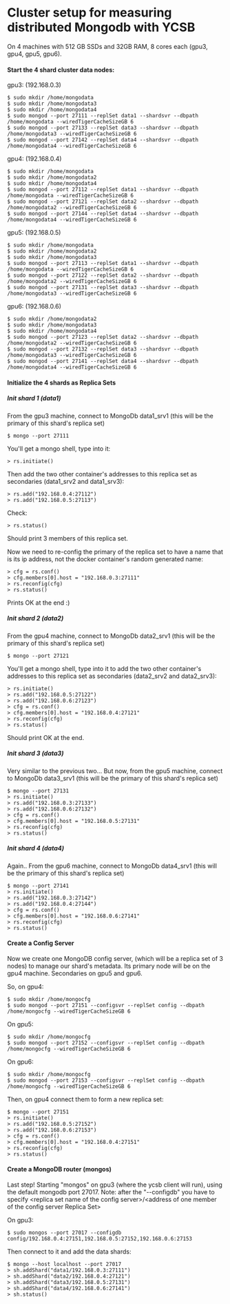 # Cluster setup for measuring distributed Mongodb with YCSB 

On 4 machines with 512 GB SSDs and 32GB RAM, 8 cores each (gpu3, gpu4, gpu5, gpu6).

#### Start the 4 shard cluster data nodes:

gpu3: (192.168.0.3)

    $ sudo mkdir /home/mongodata
    $ sudo mkdir /home/mongodata3
    $ sudo mkdir /home/mongodata4
    $ sudo mongod --port 27111 --replSet data1 --shardsvr --dbpath /home/mongodata --wiredTigerCacheSizeGB 6
    $ sudo mongod --port 27133 --replSet data3 --shardsvr --dbpath /home/mongodata3 --wiredTigerCacheSizeGB 6
    $ sudo mongod --port 27142 --replSet data4 --shardsvr --dbpath /home/mongodata4 --wiredTigerCacheSizeGB 6

gpu4: (192.168.0.4)

    $ sudo mkdir /home/mongodata
    $ sudo mkdir /home/mongodata2
    $ sudo mkdir /home/mongodata4
    $ sudo mongod --port 27112 --replSet data1 --shardsvr --dbpath /home/mongodata --wiredTigerCacheSizeGB 6
    $ sudo mongod --port 27121 --replSet data2 --shardsvr --dbpath /home/mongodata2 --wiredTigerCacheSizeGB 6
    $ sudo mongod --port 27144 --replSet data4 --shardsvr --dbpath /home/mongodata4 --wiredTigerCacheSizeGB 6

gpu5: (192.168.0.5)

    $ sudo mkdir /home/mongodata
    $ sudo mkdir /home/mongodata2
    $ sudo mkdir /home/mongodata3
    $ sudo mongod --port 27113 --replSet data1 --shardsvr --dbpath /home/mongodata --wiredTigerCacheSizeGB 6
    $ sudo mongod --port 27122 --replSet data2 --shardsvr --dbpath /home/mongodata2 --wiredTigerCacheSizeGB 6
    $ sudo mongod --port 27131 --replSet data3 --shardsvr --dbpath /home/mongodata3 --wiredTigerCacheSizeGB 6

gpu6: (192.168.0.6)

    $ sudo mkdir /home/mongodata2
    $ sudo mkdir /home/mongodata3
    $ sudo mkdir /home/mongodata4
    $ sudo mongod --port 27123 --replSet data2 --shardsvr --dbpath /home/mongodata2 --wiredTigerCacheSizeGB 6
    $ sudo mongod --port 27132 --replSet data3 --shardsvr --dbpath /home/mongodata3 --wiredTigerCacheSizeGB 6
    $ sudo mongod --port 27141 --replSet data4 --shardsvr --dbpath /home/mongodata4 --wiredTigerCacheSizeGB 6


#### Initialize the 4 shards as Replica Sets

##### Init shard 1 (data1)

From the gpu3 machine, connect to MongoDb data1_srv1 (this will be the primary of this shard's replica set)

    $ mongo --port 27111

You'll get a mongo shell, type into it: 

    > rs.initiate()

Then add the two other container's addresses to this replica set as secondaries (data1_srv2 and data1_srv3):

    > rs.add("192.168.0.4:27112")
    > rs.add("192.168.0.5:27113")
    
Check: 

    > rs.status()
    
Should print 3 members of this replica set.

Now we need to re-config the primary of the replica set to have a name that is its ip address, not the docker container's random generated name:

    > cfg = rs.conf()
    > cfg.members[0].host = "192.168.0.3:27111"
    > rs.reconfig(cfg)
    > rs.status()
    
Prints OK at the end :)

##### Init shard 2 (data2)

From the gpu4 machine, connect to MongoDb data2_srv1 (this will be the primary of this shard's replica set)

    $ mongo --port 27121

You'll get a mongo shell, type into it to add the two other container's addresses to this replica set as secondaries (data2_srv2 and data2_srv3):

    > rs.initiate()
    > rs.add("192.168.0.5:27122")
    > rs.add("192.168.0.6:27123")
    > cfg = rs.conf()
    > cfg.members[0].host = "192.168.0.4:27121"
    > rs.reconfig(cfg)
    > rs.status()

Should print OK at the end.

##### Init shard 3 (data3)

Very similar to the previous two... But now, from the gpu5 machine, connect to MongoDb data3_srv1 (this will be the primary of this shard's replica set)

    $ mongo --port 27131
    > rs.initiate()
    > rs.add("192.168.0.3:27133")
    > rs.add("192.168.0.6:27132")
    > cfg = rs.conf()
    > cfg.members[0].host = "192.168.0.5:27131"
    > rs.reconfig(cfg)
    > rs.status()
    

##### Init shard 4 (data4)

Again.. From the gpu6 machine, connect to MongoDb data4_srv1 (this will be the primary of this shard's replica set)

    $ mongo --port 27141
    > rs.initiate()
    > rs.add("192.168.0.3:27142")
    > rs.add("192.168.0.4:27144")
    > cfg = rs.conf()
    > cfg.members[0].host = "192.168.0.6:27141"
    > rs.reconfig(cfg)
    > rs.status()


#### Create a Config Server

Now we create one MongoDB config server, (which will be a replica set of 3 nodes) to manage our shard's metadata. 
Its primary node will be on the gpu4 machine. Secondaries on gpu5 and gpu6.

So, on gpu4:

    $ sudo mkdir /home/mongocfg
    $ sudo mongod --port 27151 --configsvr --replSet config --dbpath /home/mongocfg --wiredTigerCacheSizeGB 6

On gpu5:

    $ sudo mkdir /home/mongocfg
    $ sudo mongod --port 27152 --configsvr --replSet config --dbpath /home/mongocfg --wiredTigerCacheSizeGB 6
    
On gpu6:

    $ sudo mkdir /home/mongocfg
    $ sudo mongod --port 27153 --configsvr --replSet config --dbpath /home/mongocfg --wiredTigerCacheSizeGB 6
 
Then, on gpu4 connect them to form a new replica set:

    $ mongo --port 27151
    > rs.initiate()
    > rs.add("192.168.0.5:27152")
    > rs.add("192.168.0.6:27153")
    > cfg = rs.conf()
    > cfg.members[0].host = "192.168.0.4:27151"
    > rs.reconfig(cfg)
    > rs.status()
    
    
#### Create a MongoDB router (mongos)

Last step! Starting "mongos" on gpu3 (where the ycsb client will run), using the default mongodb port 27017.
Note: after the "--configdb" you have to specify \<replica set name of the config server\>/\<address of one member of the config server Replica Set\>

On gpu3:

    $ sudo mongos --port 27017 --configdb config/192.168.0.4:27151,192.168.0.5:27152,192.168.0.6:27153
    
Then connect to it and add the data shards:

    $ mongo --host localhost --port 27017
    > sh.addShard("data1/192.168.0.3:27111")
    > sh.addShard("data2/192.168.0.4:27121")
    > sh.addShard("data3/192.168.0.5:27131")
    > sh.addShard("data4/192.168.0.6:27141")
    > sh.status()



    
